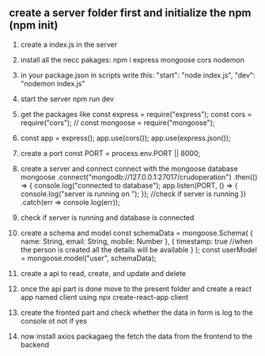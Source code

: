 ## create a server folder first and initialize the npm (npm init)

1. create a index.js in the server

2. install all the necc pakages:
   npm i express mongoose cors nodemon

3. in your package.json in scripts write this:
   "start": "node index.js",
   "dev": "nodemon index.js"
4. start the server
   npm run dev
5. get the packages like
   const express = require("express");
   const cors = require("cors"); //
   const mongoose = require("mongoose");
6. const app = express();
   app.use(cors());
   app.use(express.json());
7. create a port
   const PORT = process.env.PORT || 8000;
8. create a server and connect connect with the mongoose database
   mongoose
   .connect("mongodb://127.0.0.1:27017/crudoperation")
   .then(() => {
   console.log("connected to database");
   app.listen(PORT, () => {
   console.log("server is running on ");
   }); //check if server is running
   })
   .catch(err => console.log(err));
9. check if server is running and database is connected

10. create a schema and model
    const schemaData = mongoose.Schema(
    {
    name: String,
    email: String,
    mobile: Number
    },
    {
    timestamp: true //when the person is created all the details will be available
    }
    );
    const userModel = mongoose.model("user", schemaData);

11. create a api to read, create, and update and delete

12. once the api part is done move to the present folder and create a react app named client using
    npx create-react-app client

13. create the fronted part and check whether the data in form is log to the console ot not if yes

14. now install axios packagaeg the fetch the data from the frontend to the backend
